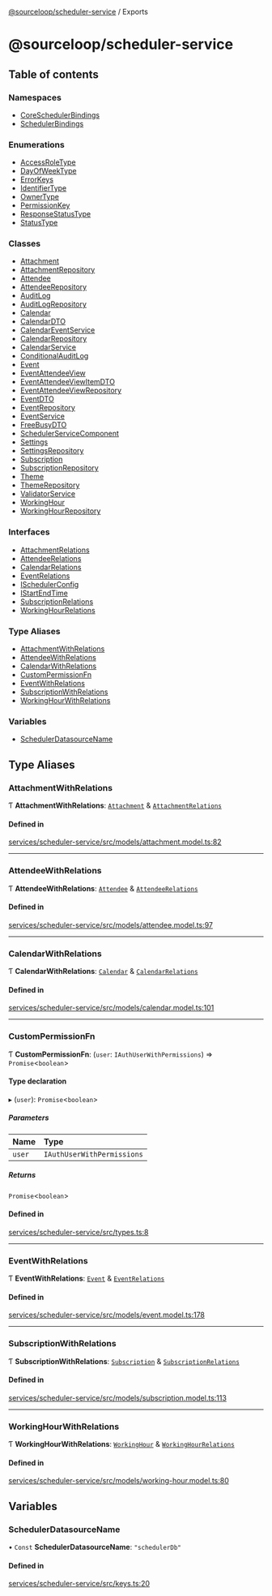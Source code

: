 [@sourceloop/scheduler-service](README.md) / Exports

# @sourceloop/scheduler-service

## Table of contents

### Namespaces

- [CoreSchedulerBindings](modules/CoreSchedulerBindings.md)
- [SchedulerBindings](modules/SchedulerBindings.md)

### Enumerations

- [AccessRoleType](enums/AccessRoleType.md)
- [DayOfWeekType](enums/DayOfWeekType.md)
- [ErrorKeys](enums/ErrorKeys.md)
- [IdentifierType](enums/IdentifierType.md)
- [OwnerType](enums/OwnerType.md)
- [PermissionKey](enums/PermissionKey.md)
- [ResponseStatusType](enums/ResponseStatusType.md)
- [StatusType](enums/StatusType.md)

### Classes

- [Attachment](classes/Attachment.md)
- [AttachmentRepository](classes/AttachmentRepository.md)
- [Attendee](classes/Attendee.md)
- [AttendeeRepository](classes/AttendeeRepository.md)
- [AuditLog](classes/AuditLog.md)
- [AuditLogRepository](classes/AuditLogRepository.md)
- [Calendar](classes/Calendar.md)
- [CalendarDTO](classes/CalendarDTO.md)
- [CalendarEventService](classes/CalendarEventService.md)
- [CalendarRepository](classes/CalendarRepository.md)
- [CalendarService](classes/CalendarService.md)
- [ConditionalAuditLog](classes/ConditionalAuditLog.md)
- [Event](classes/Event.md)
- [EventAttendeeView](classes/EventAttendeeView.md)
- [EventAttendeeViewItemDTO](classes/EventAttendeeViewItemDTO.md)
- [EventAttendeeViewRepository](classes/EventAttendeeViewRepository.md)
- [EventDTO](classes/EventDTO.md)
- [EventRepository](classes/EventRepository.md)
- [EventService](classes/EventService.md)
- [FreeBusyDTO](classes/FreeBusyDTO.md)
- [SchedulerServiceComponent](classes/SchedulerServiceComponent.md)
- [Settings](classes/Settings.md)
- [SettingsRepository](classes/SettingsRepository.md)
- [Subscription](classes/Subscription.md)
- [SubscriptionRepository](classes/SubscriptionRepository.md)
- [Theme](classes/Theme.md)
- [ThemeRepository](classes/ThemeRepository.md)
- [ValidatorService](classes/ValidatorService.md)
- [WorkingHour](classes/WorkingHour.md)
- [WorkingHourRepository](classes/WorkingHourRepository.md)

### Interfaces

- [AttachmentRelations](interfaces/AttachmentRelations.md)
- [AttendeeRelations](interfaces/AttendeeRelations.md)
- [CalendarRelations](interfaces/CalendarRelations.md)
- [EventRelations](interfaces/EventRelations.md)
- [ISchedulerConfig](interfaces/ISchedulerConfig.md)
- [IStartEndTime](interfaces/IStartEndTime.md)
- [SubscriptionRelations](interfaces/SubscriptionRelations.md)
- [WorkingHourRelations](interfaces/WorkingHourRelations.md)

### Type Aliases

- [AttachmentWithRelations](modules.md#attachmentwithrelations)
- [AttendeeWithRelations](modules.md#attendeewithrelations)
- [CalendarWithRelations](modules.md#calendarwithrelations)
- [CustomPermissionFn](modules.md#custompermissionfn)
- [EventWithRelations](modules.md#eventwithrelations)
- [SubscriptionWithRelations](modules.md#subscriptionwithrelations)
- [WorkingHourWithRelations](modules.md#workinghourwithrelations)

### Variables

- [SchedulerDatasourceName](modules.md#schedulerdatasourcename)

## Type Aliases

### AttachmentWithRelations

Ƭ **AttachmentWithRelations**: [`Attachment`](classes/Attachment.md) & [`AttachmentRelations`](interfaces/AttachmentRelations.md)

#### Defined in

[services/scheduler-service/src/models/attachment.model.ts:82](https://github.com/sourcefuse/loopback4-microservice-catalog/blob/93a7f917/services/scheduler-service/src/models/attachment.model.ts#L82)

___

### AttendeeWithRelations

Ƭ **AttendeeWithRelations**: [`Attendee`](classes/Attendee.md) & [`AttendeeRelations`](interfaces/AttendeeRelations.md)

#### Defined in

[services/scheduler-service/src/models/attendee.model.ts:97](https://github.com/sourcefuse/loopback4-microservice-catalog/blob/93a7f917/services/scheduler-service/src/models/attendee.model.ts#L97)

___

### CalendarWithRelations

Ƭ **CalendarWithRelations**: [`Calendar`](classes/Calendar.md) & [`CalendarRelations`](interfaces/CalendarRelations.md)

#### Defined in

[services/scheduler-service/src/models/calendar.model.ts:101](https://github.com/sourcefuse/loopback4-microservice-catalog/blob/93a7f917/services/scheduler-service/src/models/calendar.model.ts#L101)

___

### CustomPermissionFn

Ƭ **CustomPermissionFn**: (`user`: `IAuthUserWithPermissions`) => `Promise`<`boolean`\>

#### Type declaration

▸ (`user`): `Promise`<`boolean`\>

##### Parameters

| Name | Type |
| :------ | :------ |
| `user` | `IAuthUserWithPermissions` |

##### Returns

`Promise`<`boolean`\>

#### Defined in

[services/scheduler-service/src/types.ts:8](https://github.com/sourcefuse/loopback4-microservice-catalog/blob/93a7f917/services/scheduler-service/src/types.ts#L8)

___

### EventWithRelations

Ƭ **EventWithRelations**: [`Event`](classes/Event.md) & [`EventRelations`](interfaces/EventRelations.md)

#### Defined in

[services/scheduler-service/src/models/event.model.ts:178](https://github.com/sourcefuse/loopback4-microservice-catalog/blob/93a7f917/services/scheduler-service/src/models/event.model.ts#L178)

___

### SubscriptionWithRelations

Ƭ **SubscriptionWithRelations**: [`Subscription`](classes/Subscription.md) & [`SubscriptionRelations`](interfaces/SubscriptionRelations.md)

#### Defined in

[services/scheduler-service/src/models/subscription.model.ts:113](https://github.com/sourcefuse/loopback4-microservice-catalog/blob/93a7f917/services/scheduler-service/src/models/subscription.model.ts#L113)

___

### WorkingHourWithRelations

Ƭ **WorkingHourWithRelations**: [`WorkingHour`](classes/WorkingHour.md) & [`WorkingHourRelations`](interfaces/WorkingHourRelations.md)

#### Defined in

[services/scheduler-service/src/models/working-hour.model.ts:80](https://github.com/sourcefuse/loopback4-microservice-catalog/blob/93a7f917/services/scheduler-service/src/models/working-hour.model.ts#L80)

## Variables

### SchedulerDatasourceName

• `Const` **SchedulerDatasourceName**: ``"schedulerDb"``

#### Defined in

[services/scheduler-service/src/keys.ts:20](https://github.com/sourcefuse/loopback4-microservice-catalog/blob/93a7f917/services/scheduler-service/src/keys.ts#L20)
